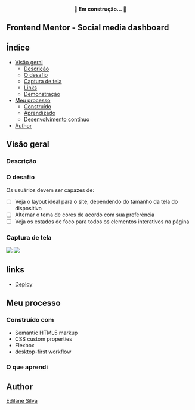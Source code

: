 <h4 align="center"> 
	🚧   Em construção...  🚧
</h4>

## Frontend Mentor - Social media dashboard

## Índice

- [Visão geral](#visão-geral)
  - [Descrição](#descrição)
  - [O desafio](#o-desafio)
  - [Captura de tela](#captura-de-tela)
  - [Links](#links)
  - [Demonstração](#demonstração)
- [Meu processo](#meu-processo)
  - [Construído](#construído-com)
  - [Aprendizado](#o-que-aprendi)
  - [Desenvolvimento contínuo](#desenvolvimento-contínuo)
-   [Author](#author)
  
## Visão geral

### Descrição


### O desafio

Os usuários devem ser capazes de:

- [ ] Veja o layout ideal para o site, dependendo do tamanho da tela do dispositivo
- [ ] Alternar o tema de cores de acordo com sua preferência
- [ ] Veja os estados de foco para todos os elementos interativos na página

### Captura de tela

![](/desktop-screenshot.PNG)
![](/mobile-screenshot.PNG)

## links

-   [Deploy]()

## Meu processo

### Construído com

-   Semantic HTML5 markup
-   CSS custom properties
-   Flexbox
-   desktop-first workflow

### O que aprendi 

## Author
[Edilane Silva](https://www.linkedin.com/in/edilane-silva/)






